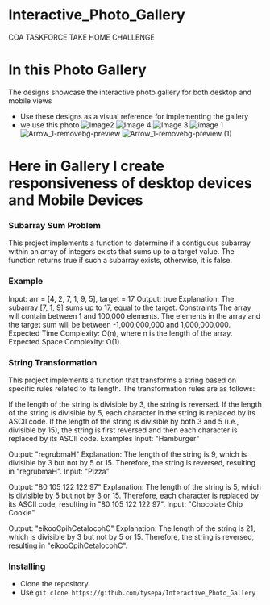 # Interactive_Photo_Gallery
COA TASKFORCE  TAKE HOME CHALLENGE
# In this Photo Gallery
The designs showcase the interactive photo gallery for both desktop and
mobile views
- Use these designs as a visual reference for implementing the gallery
- we use this photo 
![Image2](https://github.com/tysepa/Interactive_Photo_Gallery/assets/45901123/cdca6609-ca7b-4fe4-aae6-5094af200181)
![Image 4](https://github.com/tysepa/Interactive_Photo_Gallery/assets/45901123/fdc48fa5-c348-47aa-8dfa-777fa0abe1e3)
![Image 3](https://github.com/tysepa/Interactive_Photo_Gallery/assets/45901123/1d86be1b-87d2-42a3-860c-7555d6340559)
![image 1](https://github.com/tysepa/Interactive_Photo_Gallery/assets/45901123/bdf5d2ab-1052-4e9e-98ac-f27e757d2d08)
![Arrow_1-removebg-preview](https://github.com/tysepa/Interactive_Photo_Gallery/assets/45901123/5db72931-0650-4917-95f8-2b7aad398b62)
![Arrow_1-removebg-preview (1)](https://github.com/tysepa/Interactive_Photo_Gallery/assets/45901123/5115f603-97e3-4f97-b8b6-06ed884a7fce)


# Here in Gallery I create responsiveness of desktop devices and Mobile Devices




### Subarray Sum Problem
This project implements a function to determine if a contiguous subarray within an array of integers exists that sums up to a target value. The function returns true if such a subarray exists, otherwise, it is false.

### Example
Input: arr = [4, 2, 7, 1, 9, 5], target = 17
Output: true
Explanation: The subarray [7, 1, 9] sums up to 17, equal to the target.
Constraints
The array will contain between 1 and 100,000 elements.
The elements in the array and the target sum will be between -1,000,000,000 and 1,000,000,000.
Expected Time Complexity: O(n), where n is the length of the array.
Expected Space Complexity: O(1).


### String Transformation
This project implements a function that transforms a string based on specific rules related to its length. The transformation rules are as follows:

If the length of the string is divisible by 3, the string is reversed.
If the length of the string is divisible by 5, each character in the string is replaced by its ASCII code.
If the length of the string is divisible by both 3 and 5 (i.e., divisible by 15), the string is first reversed and then each character is replaced by its ASCII code.
Examples
Input: "Hamburger"

Output: "regrubmaH"
Explanation: The length of the string is 9, which is divisible by 3 but not by 5 or 15. Therefore, the string is reversed, resulting in "regrubmaH".
Input: "Pizza"

Output: "80 105 122 122 97"
Explanation: The length of the string is 5, which is divisible by 5 but not by 3 or 15. Therefore, each character is replaced by its ASCII code, resulting in "80 105 122 122 97".
Input: "Chocolate Chip Cookie"

Output: "eikooCpihCetalocohC"
Explanation: The length of the string is 21, which is divisible by 3 but not by 5 or 15. Therefore, the string is reversed, resulting in "eikooCpihCetalocohC".

### Installing

- Clone the repository
- Use `git clone https://github.com/tysepa/Interactive_Photo_Gallery`

